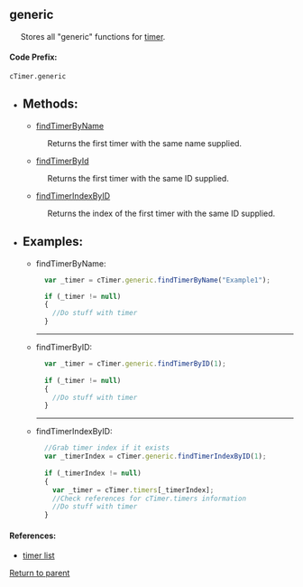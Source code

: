 <a name="timer"/> <h2> generic </h1> 
  <p style="padding-left: 20px;"> Stores all "generic" functions for <a href="timer"> timer</a>. </p>

#### <a name="codeprefix"/> Code Prefix:
    cTimer.generic

* <a name="methods"/> <h2> Methods: </h2>

    * <a name="findtimerbyname"/> [findTimerByName](#findtimerbynameexample) <p style="padding-left: 20px;"> Returns the first timer with the same name supplied. </p>

    * <a name="findtimerbyid"/> [findTimerById](#findtimerbyidexample) <p style="padding-left: 20px;"> Returns the first timer with the same ID supplied. </p>

    * <a name="findtimerindexbyid"/> [findTimerIndexByID](#findtimerindexbyidexample) <p style="padding-left: 20px;"> Returns the index of the first timer with the same ID supplied. </p>

* <a name="examples"/> <h2> Examples: </h2>
  
  * <a name="findtimerbynameexample"/> findTimerByName:
    ```Javascript
      var _timer = cTimer.generic.findTimerByName("Example1");

      if (_timer != null)
      {
        //Do stuff with timer
      }
    ``` 
    <hr>

  * <a name="findtimerbyidexample"/> findTimerByID:
    ```Javascript
      var _timer = cTimer.generic.findTimerByID(1);
      
      if (_timer != null)
      {
        //Do stuff with timer
      }
    ```

    <hr>

  * <a name="findtimerindexbyidexample"/> findTimerIndexByID:
    ```Javascript
      //Grab timer index if it exists
      var _timerIndex = cTimer.generic.findTimerIndexByID(1);
      
      if (_timerIndex != null)
      {
        var _timer = cTimer.timers[_timerIndex];
        //Check references for cTimer.timers information
        //Do stuff with timer
      }
    ```

#### References:
 * <a name="timerlist"/> [timer list](../README.md#timerlist)
  
[Return to parent](../README.md)